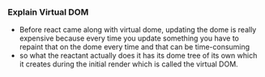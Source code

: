 ### Explain Virtual DOM
- Before react came along with virtual dome, updating the dome is really expensive because every time you update something you have to repaint that on the dome every time and that can be time-consuming
- so what the reactant actually does it has its dome tree of its own which it creates during the initial render which is called the virtual DOM.
<!--stackedit_data:
eyJoaXN0b3J5IjpbMTcwOTY2NDczOCwtMTU5MTM1NTgxMl19
-->